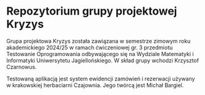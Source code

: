 # Repozytorium grupy projektowej Kryzys

Grupa projektowa Kryzys została zawiązana w semestrze zimowym roku akademickiego 2024/25 w ramach ćwiczeniowej gr. 3 przedmiotu Testowanie Oprogramowania odbywającego się na Wydziale Matematyki i Informatyki Uniwersytetu Jagiellońskiego. W skład grupy wchodzi Krzysztof Czarnowus.

Testowaną aplikacją jest system ewidencji zamówień i rezerwacji używany w krakowskiej herbaciarni Czajownia. Jego twórcą jest Michał Bargiel.
